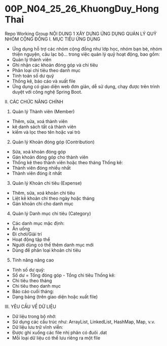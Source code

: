 # 00P_N04_25_26_KhuongDuy_HongThai
Repo Working Group
NỘI DUNG 1
                                                XÂY DỰNG ỨNG DỤNG QUẢN LÝ QUỸ NHÓM CỘNG ĐỒNG
I. MỤC TIÊU ỨNG DỤNG
* Ứng dụng hỗ trợ các nhóm cộng đồng như lớp học, nhóm bạn bè, nhóm thiện nguyện, câu lạc bộ... trong việc quản lý quỹ hoạt động, bao gồm:
* Quản lý thành viên
* Ghi nhận các khoản đóng góp và chi tiêu
* Phân loại chi tiêu theo danh mục
* Tính toán số dư quỹ
* Thống kê, báo cáo và xuất file
* Ứng dụng có giao diện web đơn giản, dễ sử dụng, chạy được trên trình duyệt với công nghệ Spring Boot.

II. CÁC CHỨC NĂNG CHÍNH
1.  Quản lý Thành viên (Member)
- Thêm, sửa, xoá thành viên
- kê danh sách tất cả thành viên
- kiếm và lọc theo tên hoặc vai trò
2.  Quản lý Khoản đóng góp (Contribution)
- Sửa, xoá khoản đóng góp
- Gán khoản đóng góp cho thành viên
- Thống kê theo thành viên hoặc theo tháng
Thống kê:
- Thành viên đóng nhiều nhất
- Thành viên đóng ít nhất
3.  Quản lý Khoản chi tiêu (Expense)
- Thêm, sửa, xoá khoản chi tiêu
- Liệt kê khoản chi theo ngày hoặc tháng
- Gán khoản chi cho danh mục
4.  Quản lý Danh mục chi tiêu (Category)
- Các danh mục mặc định:
- Ăn uống
- Đi chơi/Giải trí
- Hoạt động tập thể
- Người dùng có thể thêm danh mục mới
- Dùng để phân loại khoản chi tiêu
5.  Tính năng nâng cao
- Tính số dư quỹ:
- Số dư = Tổng đóng góp - Tổng chi tiêu
Thống kê:
- Chi tiêu theo tháng
- Chi tiêu theo danh mục
- Báo cáo cuối tháng:
- Dạng bảng (trên giao diện hoặc xuất file)

III. YÊU CẦU VỀ DỮ LIỆU
* Dữ liệu trong bộ nhớ:
* Sử dụng các cấu trúc như: ArrayList, LinkedList, HashMap, Map, v.v.
* Dữ liệu lưu trữ vĩnh viễn:
* Được ghi xuống các file nhị phân có đuôi .dat
* Mỗi loại dữ liệu có thể lưu riêng ra một file
